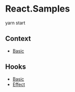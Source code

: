 # React.Samples

yarn start

## Context
* [Basic](src/Context/ContextBasicApp.jsx)

## Hooks
* [Basic](src/Hooks/HooksBasicApp.js)
* [Effect](src/Hooks/UseEffectApp.js)